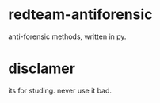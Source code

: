 # redteam-antiforensic

anti-forensic methods, written in py. 

# disclamer

its for studing. never use it bad. 
